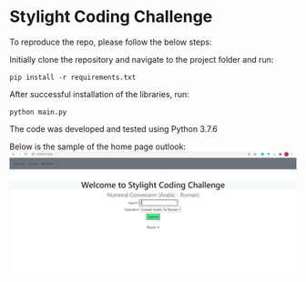 # Stylight Coding Challenge

To reproduce the repo, please follow the below steps:

Initially clone the repository and navigate to the project folder and run:
````
pip install -r requirements.txt
````

After successful installation of the libraries, run:

````
python main.py
````

The code was developed and tested using Python 3.7.6

Below is the sample of the home page outlook:
![NumeralConversion](static/Result/outlook_homePage.PNG) 